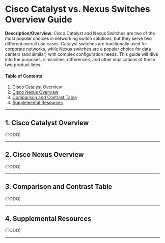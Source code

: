 # Cisco Catalyst vs. Nexus Switches Overview Guide

**Description/Overview:** Cisco Catalyst and Nexus Switches are two of the most popular choices in networking switch solutions, but they serve two different overall use cases: Catalyst switches are traditionally used for corporate networks, while Nexus switches are a popular choice for data centers (and similar) with complex configuration needs. This guide will dive into the purposes, similarities, differences, and other implications of these two product lines. 

#### Table of Contents

1. [Cisco Catalyst Overview](#catalyst)
2. [Cisco Nexus Overview](#nexus)
3. [Comparison and Contrast Table](#compare)
4. [Supplemental Resources](#supplemental)

<hr />

## 1. <a name="catalyst">Cisco Catalyst Overview</a>

(TODO)

<hr />

## 2. <a name="nexus">Cisco Nexus Overview</a>

(TODO)

<hr />

## 3. <a name="compare">Comparison and Contrast Table</a>

(TODO)

<hr />

## 4. <a name="supplemental">Supplemental Resources</a>

(TODO)

<hr />

